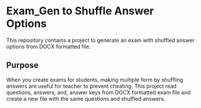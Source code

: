 # Exam_Gen to Shuffle Answer Options

This repository contains a project to generate an exam with shuffled answer options from DOCX formatted file. 

## Purpose

When you create exams for students, making multiple form by shuffling answers are useful for teacher to prevent cheating. This project read questions, answers, and, answer keys from DOCX formatted exam file and create a new file with the same questions and shuffled answers.
